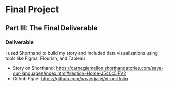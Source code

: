 # Final Project

## Part III: The Final Deliverable

### Deliverable

I used Shorthand to build my story and included data visualizations using tools like Figma, Flourish, and Tableau. 

- Story on Shorthand: https://carnegiemellon.shorthandstories.com/save-our-languages/index.html#section-Home-J540c5lFV2
- Github Pgae: https://github.com/xavierjialei/xi-portfolio
